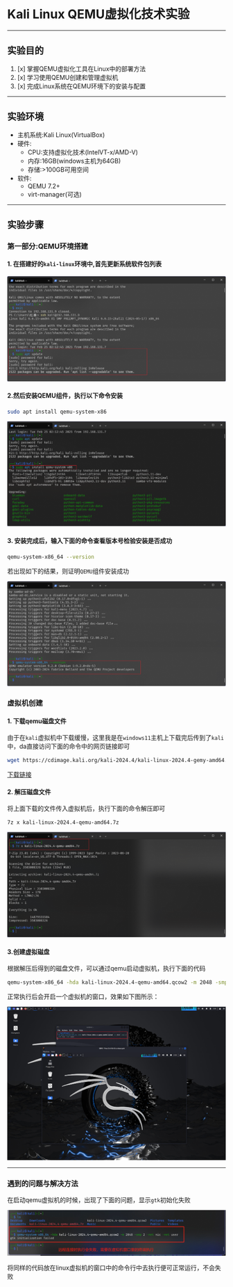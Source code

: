# Kali Linux QEMU虚拟化技术实验
---
## 实验目的
1. [x] 掌握QEMU虚拟化工具在Linux中的部署方法
2. [x] 学习使用QEMU创建和管理虚拟机
3. [x] 完成Linux系统在QEMU环境下的安装与配置
---
## 实验环境
- 主机系统:Kali Linux(VirtualBox)
- 硬件:
  - CPU:支持虚拟化技术(IntelVT-x/AMD-V)
  - 内存:16GB(windows主机为64GB)
  - 存储:>100GB可用空间
- 软件:
  - QEMU 7.2+
  - virt-manager(可选)
---
## 实验步骤
### 第一部分:QEMU环境搭建
#### 1. 在搭建好的`kali-linux`环境中,首先更新系统软件包列表

![](./img/更新apt等系统环境.png)
#### 2.然后安装QEMU组件，执行以下命令安装
```bash
sudo apt install qemu-system-x86
```

![](./img/安装qemu.png)

#### 3. 安装完成后，输入下面的命令查看版本号检验安装是否成功
```bash
qemu-system-x86_64 --version
```

若出现如下的结果，则证明`QEMU`组件安装成功

![](./img/查看版本，安装成功.png)

### 虚拟机创建

#### 1. 下载qemu磁盘文件

由于在`kali`虚拟机中下载缓慢，这里我是在`windows11`主机上下载完后传到了`kali`中，da直接访问下面的命令中的网页链接即可

```bash
wget https://cdimage.kali.org/kali-2024.4/kali-linux-2024.4-gemy-amd64.7z
```

[下载链接](https://cdimage.kali.org/kali-2024.4/kali-linux-2024.4-gemy-amd64.7z)

#### 2. 解压磁盘文件
将上面下载的文件传入虚拟机后，执行下面的命令解压即可
```bash
7z x kali-linux-2024.4-qemu-amd64.7z
```

![](./img/对磁盘进行解压.png)

#### 3.创建虚拟磁盘

根据解压后得到的磁盘文件，可以通过qemu启动虚拟机，执行下面的代码

```bash
qemu-system-x86_64 -hda kali-linux-2024.4-qemu-amd64.qcow2 -m 2048 -smp 2 -net nic -net user
```

正常执行后会开启一个虚拟机的窗口，效果如下图所示：

![](./img/启动完成.png)

---
### 遇到的问题与解决方法
在启动qemu虚拟机的时候，出现了下面的问题，显示`gtk`初始化失败

![](./img/远程连接执行失败.png)

将同样的代码放在linux虚拟机的窗口中的命令行中去执行便可正常运行，不会失败